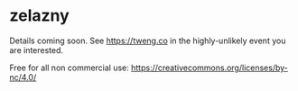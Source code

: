 # zelazny
Details coming soon.  See https://tweng.co in the highly-unlikely event you are interested.

Free for all non commercial use:  https://creativecommons.org/licenses/by-nc/4.0/
